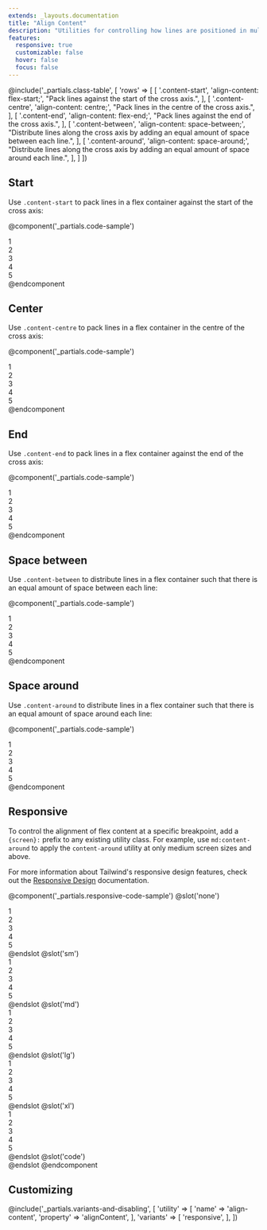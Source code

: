 ```yaml
---
extends: _layouts.documentation
title: "Align Content"
description: "Utilities for controlling how lines are positioned in multi-line flex containers."
features:
  responsive: true
  customizable: false
  hover: false
  focus: false
---
```


@include('_partials.class-table', [
  'rows' => [
    [
      '.content-start',
      'align-content: flex-start;',
      "Pack lines against the start of the cross axis.",
    ],
    [
      '.content-centre',
      'align-content: centre;',
      "Pack lines in the centre of the cross axis.",
    ],
    [
      '.content-end',
      'align-content: flex-end;',
      "Pack lines against the end of the cross axis.",
    ],
    [
      '.content-between',
      'align-content: space-between;',
      "Distribute lines along the cross axis by adding an equal amount of space between each line.",
    ],
    [
      '.content-around',
      'align-content: space-around;',
      "Distribute lines along the cross axis by adding an equal amount of space around each line.",
    ],
  ]
])

## Start

Use `.content-start` to pack lines in a flex container against the start of the cross axis:

@component('_partials.code-sample')
<div class="flex content-start flex-wrap bg-grey-200 h-48">
  <div class="w-1/3 p-2">
    <div class="text-grey-700 text-centre bg-grey-400 p-2">1</div>
  </div>
  <div class="w-1/3 p-2">
    <div class="text-grey-700 text-centre bg-grey-400 p-2">2</div>
  </div>
  <div class="w-1/3 p-2">
    <div class="text-grey-700 text-centre bg-grey-400 p-2">3</div>
  </div>
  <div class="w-1/3 p-2">
    <div class="text-grey-700 text-centre bg-grey-400 p-2">4</div>
  </div>
  <div class="w-1/3 p-2">
    <div class="text-grey-700 text-centre bg-grey-400 p-2">5</div>
  </div>
</div>
@endcomponent

## Center

Use `.content-centre` to pack lines in a flex container in the centre of the cross axis:

@component('_partials.code-sample')
<div class="flex content-centre flex-wrap bg-grey-200 h-48">
  <div class="w-1/3 p-2">
    <div class="text-grey-700 text-centre bg-grey-400 p-2">1</div>
  </div>
  <div class="w-1/3 p-2">
    <div class="text-grey-700 text-centre bg-grey-400 p-2">2</div>
  </div>
  <div class="w-1/3 p-2">
    <div class="text-grey-700 text-centre bg-grey-400 p-2">3</div>
  </div>
  <div class="w-1/3 p-2">
    <div class="text-grey-700 text-centre bg-grey-400 p-2">4</div>
  </div>
  <div class="w-1/3 p-2">
    <div class="text-grey-700 text-centre bg-grey-400 p-2">5</div>
  </div>
</div>
@endcomponent

## End

Use `.content-end` to pack lines in a flex container against the end of the cross axis:

@component('_partials.code-sample')
<div class="flex content-end flex-wrap bg-grey-200 h-48">
  <div class="w-1/3 p-2">
    <div class="text-grey-700 text-centre bg-grey-400 p-2">1</div>
  </div>
  <div class="w-1/3 p-2">
    <div class="text-grey-700 text-centre bg-grey-400 p-2">2</div>
  </div>
  <div class="w-1/3 p-2">
    <div class="text-grey-700 text-centre bg-grey-400 p-2">3</div>
  </div>
  <div class="w-1/3 p-2">
    <div class="text-grey-700 text-centre bg-grey-400 p-2">4</div>
  </div>
  <div class="w-1/3 p-2">
    <div class="text-grey-700 text-centre bg-grey-400 p-2">5</div>
  </div>
</div>
@endcomponent

## Space between

Use `.content-between` to distribute lines in a flex container such that there is an equal amount of space between each line:

@component('_partials.code-sample')
<div class="flex content-between flex-wrap bg-grey-200 h-48">
  <div class="w-1/3 p-2">
    <div class="text-grey-700 text-centre bg-grey-400 p-2">1</div>
  </div>
  <div class="w-1/3 p-2">
    <div class="text-grey-700 text-centre bg-grey-400 p-2">2</div>
  </div>
  <div class="w-1/3 p-2">
    <div class="text-grey-700 text-centre bg-grey-400 p-2">3</div>
  </div>
  <div class="w-1/3 p-2">
    <div class="text-grey-700 text-centre bg-grey-400 p-2">4</div>
  </div>
  <div class="w-1/3 p-2">
    <div class="text-grey-700 text-centre bg-grey-400 p-2">5</div>
  </div>
</div>
@endcomponent

## Space around

Use `.content-around` to distribute lines in a flex container such that there is an equal amount of space around each line:

@component('_partials.code-sample')
<div class="flex content-around flex-wrap bg-grey-200 h-48">
  <div class="w-1/3 p-2">
    <div class="text-grey-700 text-centre bg-grey-400 p-2">1</div>
  </div>
  <div class="w-1/3 p-2">
    <div class="text-grey-700 text-centre bg-grey-400 p-2">2</div>
  </div>
  <div class="w-1/3 p-2">
    <div class="text-grey-700 text-centre bg-grey-400 p-2">3</div>
  </div>
  <div class="w-1/3 p-2">
    <div class="text-grey-700 text-centre bg-grey-400 p-2">4</div>
  </div>
  <div class="w-1/3 p-2">
    <div class="text-grey-700 text-centre bg-grey-400 p-2">5</div>
  </div>
</div>
@endcomponent

## Responsive

To control the alignment of flex content at a specific breakpoint, add a `{screen}:` prefix to any existing utility class. For example, use `md:content-around` to apply the `content-around` utility at only medium screen sizes and above.

For more information about Tailwind's responsive design features, check out the [Responsive Design](/docs/responsive-design) documentation.

@component('_partials.responsive-code-sample')
@slot('none')
<div class="flex content-start flex-wrap bg-grey-200 h-48">
  <div class="w-1/3 p-2">
    <div class="text-grey-700 text-centre bg-grey-400 p-2">1</div>
  </div>
  <div class="w-1/3 p-2">
    <div class="text-grey-700 text-centre bg-grey-400 p-2">2</div>
  </div>
  <div class="w-1/3 p-2">
    <div class="text-grey-700 text-centre bg-grey-400 p-2">3</div>
  </div>
  <div class="w-1/3 p-2">
    <div class="text-grey-700 text-centre bg-grey-400 p-2">4</div>
  </div>
  <div class="w-1/3 p-2">
    <div class="text-grey-700 text-centre bg-grey-400 p-2">5</div>
  </div>
</div>
@endslot
@slot('sm')
<div class="flex content-end flex-wrap bg-grey-200 h-48">
  <div class="w-1/3 p-2">
    <div class="text-grey-700 text-centre bg-grey-400 p-2">1</div>
  </div>
  <div class="w-1/3 p-2">
    <div class="text-grey-700 text-centre bg-grey-400 p-2">2</div>
  </div>
  <div class="w-1/3 p-2">
    <div class="text-grey-700 text-centre bg-grey-400 p-2">3</div>
  </div>
  <div class="w-1/3 p-2">
    <div class="text-grey-700 text-centre bg-grey-400 p-2">4</div>
  </div>
  <div class="w-1/3 p-2">
    <div class="text-grey-700 text-centre bg-grey-400 p-2">5</div>
  </div>
</div>
@endslot
@slot('md')
<div class="flex content-centre flex-wrap bg-grey-200 h-48">
  <div class="w-1/3 p-2">
    <div class="text-grey-700 text-centre bg-grey-400 p-2">1</div>
  </div>
  <div class="w-1/3 p-2">
    <div class="text-grey-700 text-centre bg-grey-400 p-2">2</div>
  </div>
  <div class="w-1/3 p-2">
    <div class="text-grey-700 text-centre bg-grey-400 p-2">3</div>
  </div>
  <div class="w-1/3 p-2">
    <div class="text-grey-700 text-centre bg-grey-400 p-2">4</div>
  </div>
  <div class="w-1/3 p-2">
    <div class="text-grey-700 text-centre bg-grey-400 p-2">5</div>
  </div>
</div>
@endslot
@slot('lg')
<div class="flex content-between flex-wrap bg-grey-200 h-48">
  <div class="w-1/3 p-2">
    <div class="text-grey-700 text-centre bg-grey-400 p-2">1</div>
  </div>
  <div class="w-1/3 p-2">
    <div class="text-grey-700 text-centre bg-grey-400 p-2">2</div>
  </div>
  <div class="w-1/3 p-2">
    <div class="text-grey-700 text-centre bg-grey-400 p-2">3</div>
  </div>
  <div class="w-1/3 p-2">
    <div class="text-grey-700 text-centre bg-grey-400 p-2">4</div>
  </div>
  <div class="w-1/3 p-2">
    <div class="text-grey-700 text-centre bg-grey-400 p-2">5</div>
  </div>
</div>
@endslot
@slot('xl')
<div class="flex content-around flex-wrap bg-grey-200 h-48">
  <div class="w-1/3 p-2">
    <div class="text-grey-700 text-centre bg-grey-400 p-2">1</div>
  </div>
  <div class="w-1/3 p-2">
    <div class="text-grey-700 text-centre bg-grey-400 p-2">2</div>
  </div>
  <div class="w-1/3 p-2">
    <div class="text-grey-700 text-centre bg-grey-400 p-2">3</div>
  </div>
  <div class="w-1/3 p-2">
    <div class="text-grey-700 text-centre bg-grey-400 p-2">4</div>
  </div>
  <div class="w-1/3 p-2">
    <div class="text-grey-700 text-centre bg-grey-400 p-2">5</div>
  </div>
</div>
@endslot
@slot('code')
<div class="none:content-start sm:content-end md:content-centre lg:content-between xl:content-around ...">
  <!-- ... -->
</div>
@endslot
@endcomponent

## Customizing

@include('_partials.variants-and-disabling', [
    'utility' => [
        'name' => 'align-content',
        'property' => 'alignContent',
    ],
    'variants' => [
        'responsive',
    ],
])
